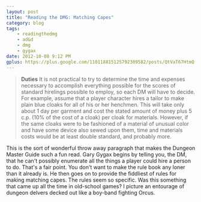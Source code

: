 ```yaml
---
layout: post
title: "Reading the DMG: Matching Capes"
category: blog
tags:  
    - readingthedmg
    - ad&d
    - dmg
    - gygax
date: 2012-10-08 9:12 PM
gplus: https://plus.google.com/110118815125792309582/posts/QtVaT67HtmQ
---
```


> **Duties** It is not practical to try to determine the time and expenses necessary to accomplish everything possible for the scores of standard hirelings possible to employ, so each DM will have to decide. For example, assume that a player character hires a tailor to make plain blue cloaks for all of his or her henchmen. This will take only about 1 day per garment and cost the stated amount of money plus 5 c.p. (10% of the cost of a cloak) per cloak for materials. However, if the same cloaks were to be fashioned of a material of unusual color and have some device also sewed upon them, time and materials costs would be at least double standard, and probably more.

This is the sort of wonderful throw away paragraph that makes the Dungeon Master Guide such a fun read. Gary Gygax begins by telling you, the DM, that he can't possibly enumerate all the things a player could hire a person to do. That's a fair point. You don't want to make the rule book any loner than it already is. He then goes on to provide the fiddliest of rules for making matching capes. The rules seem so specific. Was this something that came up all the time in old-school games? I picture an entourage of dungeon delvers decked out like a boy-band fighting Orcus.